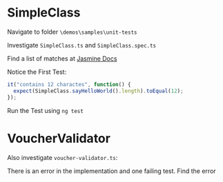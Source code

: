 # SimpleClass

Navigate to folder `\demos\samples\unit-tests`

Investigate `SimpleClass.ts` and `SimpleClass.spec.ts`

Find a list of matches at [Jasmine Docs](https://jasmine.github.io/api/edge/matchers.html)

Notice the First Test:

```typescript
it("contains 12 charactes", function() {
  expect(SimpleClass.sayHelloWorld().length).toEqual(12);
});
```

Run the Test using `ng test`

# VoucherValidator

Also investigate `voucher-validator.ts`:

There is an error in the implementation and one failing test. Find the error
